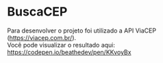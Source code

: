 # BuscaCEP
Para desenvolver o projeto foi utilizado a API ViaCEP (https://viacep.com.br/). <br>
Você pode visualizar o resultado aqui: https://codepen.io/beathedev/pen/KKvoyBx

